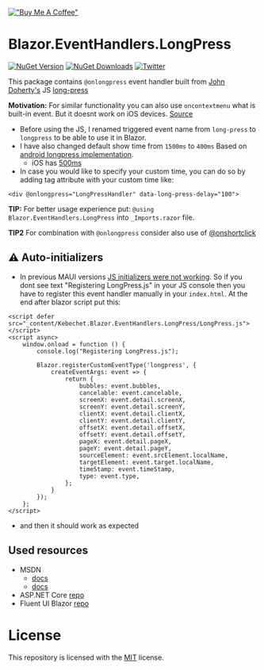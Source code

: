 [!["Buy Me A Coffee"](https://www.buymeacoffee.com/assets/img/custom_images/orange_img.png)](https://www.buymeacoffee.com/kebechet)

# Blazor.EventHandlers.LongPress
[![NuGet Version](https://img.shields.io/nuget/v/Kebechet.Blazor.EventHandlers.LongPress)](https://www.nuget.org/packages/Kebechet.Blazor.EventHandlers.LongPress/)
[![NuGet Downloads](https://img.shields.io/nuget/dt/Kebechet.Blazor.EventHandlers.LongPress)](https://www.nuget.org/packages/Kebechet.Blazor.EventHandlers.LongPress/)
[![Twitter](https://img.shields.io/twitter/url/https/twitter.com/samuel_sidor.svg?style=social&label=Follow%20samuel_sidor)](https://x.com/samuel_sidor)

This package contains `@onlongpress` event handler built from [John Doherty's](https://github.com/john-doherty) JS [long-press](https://github.com/john-doherty/long-press-event) 

**Motivation:** For similar functionality you can also use `oncontextmenu` what is built-in event. But it doesnt work on iOS devices. [Source](https://caniuse.com/mdn-api_element_contextmenu_event)

- Before using the JS, I renamed triggered event name from `long-press` to `longpress` to be able to use it in Blazor.
- I have also changed default show time from `1500ms` to `400ms` Based on [android longpress implementation](https://android.googlesource.com/platform/frameworks/base/+/master/core/java/android/view/ViewConfiguration.java#:~:text=public%20static%20final%20int%20DEFAULT_LONG_PRESS_TIMEOUT).
  - iOS has [500ms](https://developer.apple.com/documentation/uikit/touches_presses_and_gestures/handling_uikit_gestures/handling_long-press_gestures) 
- In case you would like to specify your custom time, you can do so by adding tag attribute with your custom time like: 
``` 
<div @onlongpress="LongPressHandler" data-long-press-delay="100"> 
```

**TIP:** For better usage experience put: `@using Blazor.EventHandlers.LongPress` into `_Imports.razor` file.

**TIP2** For combination with `@onlongpress` consider also use of [@onshortclick](https://github.com/Kebechet/Blazor.EventHandlers.ShortClick)

## ⚠️ Auto-initializers
- In previous MAUI versions [JS initializers were not working](https://github.com/dotnet/maui/issues/15201). So if you dont see text "Registering LongPress.js" in your JS console then you have to register this event handler manually in your `index.html`. At the end after blazor script put this:
```
<script defer src="_content/Kebechet.Blazor.EventHandlers.LongPress/LongPress.js"></script>
<script async>
	window.onload = function () {
		console.log("Registering LongPress.js");

		Blazor.registerCustomEventType('longpress', {
			createEventArgs: event => {
				return {
					bubbles: event.bubbles,
					cancelable: event.cancelable,
					screenX: event.detail.screenX,
					screenY: event.detail.screenY,
					clientX: event.detail.clientX,
					clientY: event.detail.clientY,
					offsetX: event.detail.offsetX,
					offsetY: event.detail.offsetY,
					pageX: event.detail.pageX,
					pageY: event.detail.pageY,
					sourceElement: event.srcElement.localName,
					targetElement: event.target.localName,
					timeStamp: event.timeStamp,
					type: event.type,
				};
			}
		});
	};
</script>
```
- and then it should work as expected

## Used resources
- MSDN 
  - [docs](https://docs.microsoft.com/en-us/aspnet/core/blazor/components/event-handling?view=aspnetcore-7.0)
  - [docs](https://learn.microsoft.com/en-us/mobile-blazor-bindings/walkthroughs/hybrid-hello-world#wwwroot-static-web-assets-folder) 
- ASP.NET Core [repo](https://github.com/dotnet/aspnetcore/tree/main/src/Components/Web/src/Web)
- Fluent UI Blazor [repo](https://github.com/microsoft/fluentui-blazor/blob/1aa0e2fdd144c3b243b387d90d5a6499995436df/src/Microsoft.Fast.Components.FluentUI/wwwroot/Microsoft.Fast.Components.FluentUI.lib.module.js)

# License
This repository is licensed with the [MIT](LICENSE.txt) license.
